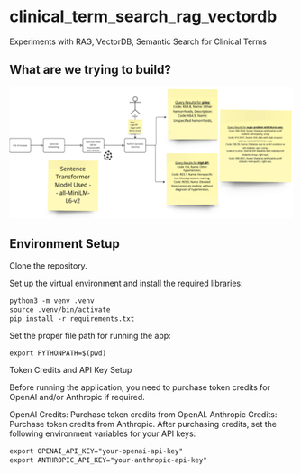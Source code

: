 # clinical_term_search_rag_vectordb
Experiments with RAG, VectorDB, Semantic Search for Clinical Terms

## What are we trying to build?

![alt text](image.png)

## Environment Setup
Clone the repository.

Set up the virtual environment and install the required libraries:

```
python3 -m venv .venv
source .venv/bin/activate
pip install -r requirements.txt
```

Set the proper file path for running the app:

```
export PYTHONPATH=$(pwd)
```

Token Credits and API Key Setup

Before running the application, you need to purchase token credits for OpenAI and/or Anthropic if required.

OpenAI Credits: Purchase token credits from OpenAI.
Anthropic Credits: Purchase token credits from Anthropic.
After purchasing credits, set the following environment variables for your API keys:

```
export OPENAI_API_KEY="your-openai-api-key"
export ANTHROPIC_API_KEY="your-anthropic-api-key"
```

